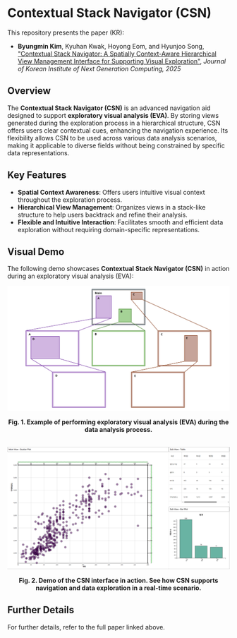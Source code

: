 # Contextual Stack Navigator (CSN)

This repository presents the paper (KR):

- **Byungmin Kim**, Kyuhan Kwak, Hoyong Eom, and Hyunjoo Song, ["Contextual Stack Navigator: A Spatially Context-Aware Hierarchical View Management Interface for Supporting Visual Exploration"](https://doi.org/10.23019/kingpc.21.1.202502.007), *Journal of Korean Institute of Next Generation Computing, 2025*

## Overview
The **Contextual Stack Navigator (CSN)** is an advanced navigation aid designed to support **exploratory visual analysis (EVA)**. By storing views generated during the exploration process in a hierarchical structure, CSN offers users clear contextual cues, enhancing the navigation experience. Its flexibility allows CSN to be used across various data analysis scenarios, making it applicable to diverse fields without being constrained by specific data representations.

## Key Features
- **Spatial Context Awareness**: Offers users intuitive visual context throughout the exploration process.
- **Hierarchical View Management**: Organizes views in a stack-like structure to help users backtrack and refine their analysis.
- **Flexible and Intuitive Interaction**: Facilitates smooth and efficient data exploration without requiring domain-specific representations.
  
## Visual Demo
The following demo showcases **Contextual Stack Navigator (CSN)** in action during an exploratory visual analysis (EVA):

![Exploratory Analysis](CSN_Figure1.svg)  
<div align="center">
  <b>Fig. 1. Example of performing exploratory visual analysis (EVA) during the data analysis process.  </b><br/>
</div>  

  <br>
  
![Demo](CSN-Demo.gif)  
<div align="center">
  <b>Fig. 2. Demo of the CSN interface in action. See how CSN supports navigation and data exploration in a real-time scenario.</b><br/>
</div>

## Further Details
For further details, refer to the full paper linked above.
